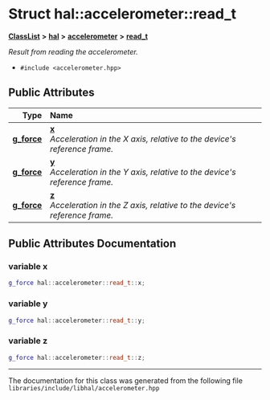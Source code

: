 

# Struct hal::accelerometer::read\_t



[**ClassList**](annotated.md) **>** [**hal**](namespacehal.md) **>** [**accelerometer**](classhal_1_1accelerometer.md) **>** [**read\_t**](structhal_1_1accelerometer_1_1read__t.md)



_Result from reading the accelerometer._ 

* `#include <accelerometer.hpp>`





















## Public Attributes

| Type | Name |
| ---: | :--- |
|  [**g\_force**](namespacehal.md#typedef-g_force) | [**x**](#variable-x)  <br>_Acceleration in the X axis, relative to the device's reference frame._  |
|  [**g\_force**](namespacehal.md#typedef-g_force) | [**y**](#variable-y)  <br>_Acceleration in the Y axis, relative to the device's reference frame._  |
|  [**g\_force**](namespacehal.md#typedef-g_force) | [**z**](#variable-z)  <br>_Acceleration in the Z axis, relative to the device's reference frame._  |












































## Public Attributes Documentation




### variable x 

```C++
g_force hal::accelerometer::read_t::x;
```






### variable y 

```C++
g_force hal::accelerometer::read_t::y;
```






### variable z 

```C++
g_force hal::accelerometer::read_t::z;
```




------------------------------
The documentation for this class was generated from the following file `libraries/include/libhal/accelerometer.hpp`

